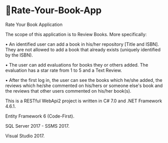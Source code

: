 # :book:Rate-Your-Book-App
Rate Your Book Application

The scope of this application is to Review Books.
More specifically:

• An identified user can add a book in his/her repository [Title and ISBN].
  They are not allowed to add a book that already exists (uniquely identified by the ISBN).
  
• The user can add evaluations for books they or others added.
  The evaluation has a star rate from 1 to 5 and a Text Review.
  
• After the first log in, the user can see the books which he/she added,
  the reviews which he/she commented on his/hers or someone else's book and
  the reviews that other users commented on his/her book(s).
  
This is a RESTful WebApi2 project is written in C# 7.0 and .NET Framework 4.6.1.

Entity Framework 6 (Code-First).

SQL Server 2017 - SSMS 2017.

Visual Studio 2017.
